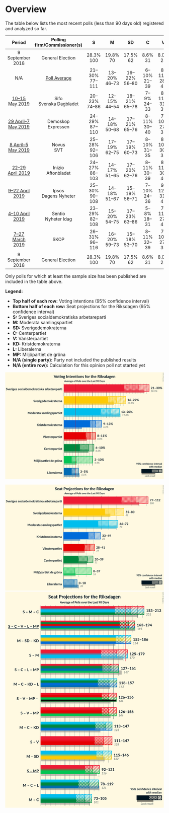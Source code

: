 # Overview

The table below lists the most recent polls (less than 90 days old) registered and analyzed so far.

| Period     | Polling firm/Commissioner(s) | S | M | SD | C | V | KD | L | MP |
|:----------:|:----------------------------:|:--:|:--:|:--:|:--:|:--:|:--:|:--:|:--:|
| 9 September 2018 | General Election | 28.3% <br> 100 | 19.8% <br> 70 | 17.5% <br> 62 | 8.6% <br> 31 | 8.0% <br> 28 | 6.3% <br> 22 | 5.5% <br> 20 | 4.4% <br> 16 |
| N/A | [Poll Average](average.html) | 21–30% <br> 77–111 | 13–20% <br> 46–73 | 16–22% <br> 56–80 | 6–10% <br> 21–39 | 8–11% <br> 28–41 | 9–13% <br> 33–49 | 3–5% <br> 0–18 | 3–10% <br> 0–37 |
| [10–15 May 2019](2019-05-15-Sifo.html) | Sifo <br> Svenska Dagbladet | 20–23% <br> 74–86 | 12–15% <br> 44–54 | 18–21% <br> 65–78 | 7–9% <br> 24–33 | 8–11% <br> 31–39 | 10–12% <br> 37–46 | 3–5% <br> 0–18 | 9–11% <br> 31–40 |
| [29 April–7 May 2019](2019-05-07-Demoskop.html) | Demoskop <br> Expressen | 24–29% <br> 87–110 | 14–18% <br> 50–68 | 17–21% <br> 65–76 | 8–11% <br> 30–40 | 7–10% <br> 27–37 | 10–13% <br> 36–50 | 2–4% <br> 0–15 | 3–5% <br> 0–19 |
| [8 April–5 May 2019](2019-05-05-Novus.html) | Novus <br> SVT | 25–28% <br> 92–106 | 17–19% <br> 62–75 | 17–19% <br> 60–73 | 8–10% <br> 31–35 | 8–10% <br> 30–35 | 10–12% <br> 32–43 | 3–4% <br> 0 | 4–5% <br> 0–20 |
| [22–29 April 2019](2019-04-29-Inizio.html) | Inizio <br> Aftonbladet | 24–27% <br> 86–103 | 14–17% <br> 51–65 | 17–20% <br> 62–76 | 8–11% <br> 30–39 | 8–11% <br> 30–40 | 10–13% <br> 37–48 | 3–5% <br> 0–19 | 3–5% <br> 0–17 |
| [9–22 April 2019](2019-04-22-Ipsos.html) | Ipsos <br> Dagens Nyheter | 25–30% <br> 90–108 | 14–18% <br> 51–67 | 15–19% <br> 56–71 | 7–10% <br> 24–36 | 9–12% <br> 31–43 | 11–14% <br> 38–52 | 3–5% <br> 0–18 | 3–5% <br> 0–19 |
| [4–10 April 2019](2019-04-10-Sentio.html) | Sentio <br> Nyheter Idag | 23–29% <br> 82–108 | 15–20% <br> 54–75 | 17–23% <br> 63–86 | 5–8% <br> 18–31 | 7–11% <br> 27–42 | 9–13% <br> 31–48 | 3–5% <br> 0–19 | 3–6% <br> 0–22 |
| [7–27 March 2019](2019-03-27-SKOP.html) | SKOP | 26–31% <br> 96–116 | 16–20% <br> 59–73 | 15–18% <br> 53–70 | 8–11% <br> 32–39 | 7–10% <br> 27–39 | 9–12% <br> 32–43 | 3–5% <br> 0–19 | 2–4% <br> 0–15 |
| 9 September 2018 | General Election | 28.3% <br> 100 | 19.8% <br> 70 | 17.5% <br> 62 | 8.6% <br> 31 | 8.0% <br> 28 | 6.3% <br> 22 | 5.5% <br> 20 | 4.4% <br> 16 |

Only polls for which at least the sample size has been published are included in the table above.

**Legend:**
+ **Top half of each row:** Voting intentions (95% confidence interval)
+ **Bottom half of each row:** Seat projections for the Riksdagen (95% confidence interval)
+ **S:** Sveriges socialdemokratiska arbetareparti
+ **M:** Moderata samlingspartiet
+ **SD:** Sverigedemokraterna
+ **C:** Centerpartiet
+ **V:** Vänsterpartiet
+ **KD:** Kristdemokraterna
+ **L:** Liberalerna
+ **MP:** Miljöpartiet de gröna
+ **N/A (single party):** Party not included the published results
+ **N/A (entire row):** Calculation for this opinion poll not started yet


![Graph with voting intentions not yet produced](average.png "Voting Intentions")

![Graph with seats not yet produced](average-seats.png "Seats")
![Graph with coalitions seats not yet produced](average-coalitions-seats.png "Coalitions Seats")
